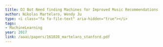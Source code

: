 ```yaml
---
title: DJ Bot Need finding Machines for Improved Music Recommendations
author: Nikolas Martelaro, Wendy Ju
type: <i class="fa fa-file-text" aria-hidden="true"></i>
tags:
- MachineLearning
year: 2017
link: /aaai/papers/161028_martelaro_stanford.pdf
---
```

